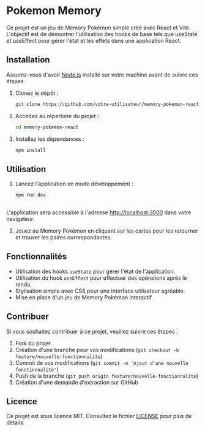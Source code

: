 # Pokemon Memory

Ce projet est un jeu de Memory Pokémon simple créé avec React et Vite. L'objectif est de démontrer l'utilisation des hooks de base tels que useState et useEffect pour gérer l'état et les effets dans une application React.

## Installation

Assurez-vous d'avoir [Node.js](https://nodejs.org/) installé sur votre machine avant de suivre ces étapes.

1. Clonez le dépôt :

   ```bash
   git clone https://github.com/votre-utilisateur/memory-pokemon-react.git

2. Accédez au répertoire du projet :
  
   ```bash
   cd memory-pokemon-react

3. Installez les dépendances :
   
   ```bash
   npm install

## Utilisation

1. Lancez l'application en mode développement :
  
   ```bash
   npm run dev
    
L'application sera accessible à l'adresse [http://localhost:3000](http://localhost:3000) dans votre navigateur.
    
2.  Jouez au Memory Pokémon en cliquant sur les cartes pour les retourner et trouver les paires correspondantes.
    
Fonctionnalités
---------------

*   Utilisation des hooks `useState` pour gérer l'état de l'application.
*   Utilisation du hook `useEffect` pour effectuer des opérations après le rendu.
*   Stylisation simple avec CSS pour une interface utilisateur agréable.
*   Mise en place d'un jeu de Memory Pokémon interactif.

Contribuer
----------

Si vous souhaitez contribuer à ce projet, veuillez suivre ces étapes :

1.  Fork du projet
2.  Création d'une branche pour vos modifications (`git checkout -b feature/nouvelle-fonctionnalite`)
3.  Commit de vos modifications (`git commit -m 'Ajout d'une nouvelle fonctionnalité'`)
4.  Push de la branche (`git push origin feature/nouvelle-fonctionnalite`)
5.  Création d'une demande d'extraction sur GitHub

Licence
-------

Ce projet est sous licence MIT. Consultez le fichier [LICENSE](LICENSE) pour plus de détails.
